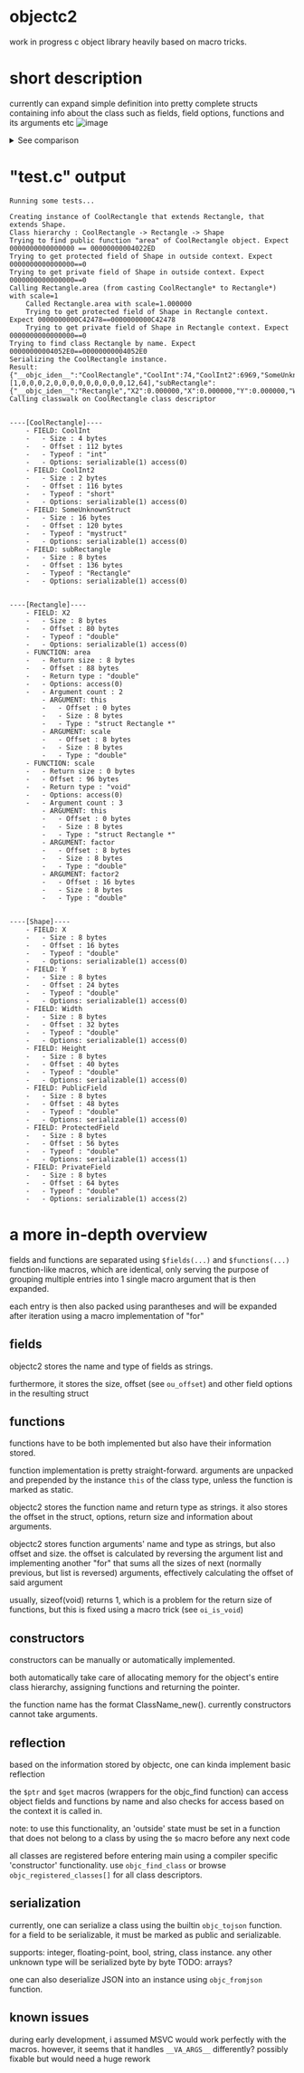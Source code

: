 # objectc2
work in progress c object library heavily based on macro tricks.

# short description
currently can expand simple definition into pretty complete structs containing info about the class such as fields, field options, functions and its arguments etc
![image](https://github.com/user-attachments/assets/7d602fda-b34d-4877-b92f-051d12302625)


<details>
<summary>See comparison</summary>


<table width=100%>
<tr>
<th>Original</th>
<th>Expanded</th>
</tr>
<tr>
<td valign=top>
  
```c
#include "objectc.h"

$class(Shape,
    $fields(
        ($opt(PUBLIC SERIALIZABLE), double, X),
        ($opt(PUBLIC SERIALIZABLE), double, Y),
        ($opt(PUBLIC SERIALIZABLE), double, Width),
        ($opt(PUBLIC SERIALIZABLE), double, Height),
        ($opt(PUBLIC SERIALIZABLE), double, PublicField),
        ($opt(PROTECTED SERIALIZABLE), double, ProtectedField),
        ($opt(PRIVATE SERIALIZABLE), double, PrivateField)
     ),
    $functions()
);

$class(Rectangle $extends Shape,
    $fields(
        ($opt(PUBLIC SERIALIZABLE), double, X2)),
    $functions(
        ($opt(PUBLIC), double, area, $arg((double, scale)), $body({
             printf("    Called Rectangle.area with scale=%f\n", scale);
             double *procf = $ptr(this, double *, ProtectedField);
             printf("    Trying to get protected field of Shape in Rectangle context. Expect %p==%p\n", procf, &this->super.ProtectedField);
             double *privf = $ptr(this, double *, PrivateField);
             printf("    Trying to get private field of Shape in Rectangle context. Expect %p==0\n", privf);
             return this->super.Width * this->super.Height + 1;
        })),

        ($opt(PUBLIC), void, scale, $arg((double, factor), (double, factor2)), $body({
             this->super.Width *= factor;
             this->super.Height *= factor;
        }))
    ),
    $constructor(
        this->super.Width = 0;
        this->super.Height = 0;
        this->super.X = 0;
        this->super.Y = 0;
     )
);

$class(CoolRectangle $extends Rectangle,
    $fields(
        ($opt(), char*, coolrectname)
    ),
    $functions(
        
    )
)
```

</td>
<td>

```c
#include "objectc.h"

typedef struct Shape {
    struct ObjC_GeneralClassDescriptor * class;
    struct ObjC_Object * object;
    double X;
    double Y;
    double Width;
    double Height;
    double PublicField;
    double ProtectedField;
    double PrivateField;
}
Shape;
struct ObjC_ClassFieldsDescriptor Shape_Fields = {
    .size = 7,
    .fields = {
        {
            .name = "X", .type = "double", .options = (struct ObjC_FieldOptions) {
                .access = 1, .access = 0, .serializable = 1,
            }, .size = sizeof(double), .offset = ((size_t) & (((Shape * ) 0) -> X))
        },
        {
            .name = "Y",
            .type = "double",
            .options = (struct ObjC_FieldOptions) {
                .access = 1, .access = 0, .serializable = 1,
            },
            .size = sizeof(double),
            .offset = ((size_t) & (((Shape * ) 0) -> Y))
        },
        {
            .name = "Width",
            .type = "double",
            .options = (struct ObjC_FieldOptions) {
                .access = 1, .access = 0, .serializable = 1,
            },
            .size = sizeof(double),
            .offset = ((size_t) & (((Shape * ) 0) -> Width))
        },
        {
            .name = "Height",
            .type = "double",
            .options = (struct ObjC_FieldOptions) {
                .access = 1, .access = 0, .serializable = 1,
            },
            .size = sizeof(double),
            .offset = ((size_t) & (((Shape * ) 0) -> Height))
        },
        {
            .name = "PublicField",
            .type = "double",
            .options = (struct ObjC_FieldOptions) {
                .access = 1, .access = 0, .serializable = 1,
            },
            .size = sizeof(double),
            .offset = ((size_t) & (((Shape * ) 0) -> PublicField))
        },
        {
            .name = "ProtectedField",
            .type = "double",
            .options = (struct ObjC_FieldOptions) {
                .access = 1, .access = 1, .serializable = 1,
            },
            .size = sizeof(double),
            .offset = ((size_t) & (((Shape * ) 0) -> ProtectedField))
        },
        {
            .name = "PrivateField",
            .type = "double",
            .options = (struct ObjC_FieldOptions) {
                .access = 1, .access = 2, .serializable = 1,
            },
            .size = sizeof(double),
            .offset = ((size_t) & (((Shape * ) 0) -> PrivateField))
        },
    }
};
struct ObjC_ClassFunctionsDescriptor Shape_Functions = {
    .size = 0,
    .functions = {}
};
struct ObjC_GeneralClassDescriptor Shape_Class = {
    .name = "Shape",
    .total_size = sizeof(Shape),
    .super = 0,
    .fields = & Shape_Fields,
    .functions = & Shape_Functions
};
Shape * Shape_new() {
    struct ObjC_State __objc__state = {
        .class = & Shape_Class
    };
    Shape * this = (Shape * ) malloc(sizeof(Shape));
    this -> class = & Shape_Class;
    ((ObjC_BaseObject * ) this) -> object = (struct ObjC_Object * ) malloc(sizeof(struct ObjC_Object));
    ((ObjC_BaseObject * ) this) -> object -> total_size = sizeof(Shape);
    return this;
};

typedef struct Rectangle {
    Shape super;
    struct ObjC_GeneralClassDescriptor * class;
    double X2;
    double( * area)(struct Rectangle * this, double scale);
    void( * scale)(struct Rectangle * this, double factor, double factor2);
}
Rectangle;
struct ObjC_FuncArgument Rectangle_Func_area_Arguments[] = {
    {
        .name = "this", .type = "struct Rectangle *", .size = sizeof(struct Rectangle * ), .offset = 0
    },
    {
        .name = "scale",
        .type = "double",
        .size = sizeof(double),
        .offset = 0 + sizeof(struct Rectangle * )
    },
};
struct ObjC_FuncArgument Rectangle_Func_scale_Arguments[] = {
    {
        .name = "this", .type = "struct Rectangle *", .size = sizeof(struct Rectangle * ), .offset = 0
    },
    {
        .name = "factor",
        .type = "double",
        .size = sizeof(double),
        .offset = 0 + sizeof(struct Rectangle * )
    },
    {
        .name = "factor2",
        .type = "double",
        .size = sizeof(double),
        .offset = 0 + sizeof(double) + sizeof(struct Rectangle * )
    },
};
struct ObjC_ClassFieldsDescriptor Rectangle_Fields = {
    .size = 1,
    .fields = {
        {
            .name = "X2", .type = "double", .options = (struct ObjC_FieldOptions) {
                .access = 1, .access = 0, .serializable = 1,
            }, .size = sizeof(double), .offset = ((size_t) & (((Rectangle * ) 0) -> X2))
        },
    }
};
struct ObjC_ClassFunctionsDescriptor Rectangle_Functions = {
    .size = 2,
    .functions = {
        {
            .name = "area", .return_type = "double", .options = (struct ObjC_FuncOptions) {
                .access = 1, .access = 0,
            }, .return_size = sizeof(double), .offset = ((size_t) & (((Rectangle * ) 0) -> area)), .argument_count = 2, .arguments = (struct ObjC_FuncArgument * ) & Rectangle_Func_area_Arguments
        },
        {
            .name = "scale",
            .return_type = "void",
            .options = (struct ObjC_FuncOptions) {
                .access = 1, .access = 0,
            },
            .return_size = 0,
            .offset = ((size_t) & (((Rectangle * ) 0) -> scale)),
            .argument_count = 3,
            .arguments = (struct ObjC_FuncArgument * ) & Rectangle_Func_scale_Arguments
        },
    }
};
struct ObjC_GeneralClassDescriptor Rectangle_Class = {
    .name = "Rectangle",
    .total_size = sizeof(Rectangle),
    .super = & Shape_Class,
    .fields = & Rectangle_Fields,
    .functions = & Rectangle_Functions
};
double Rectangle_area(struct Rectangle * this, double scale) {
    struct ObjC_State __objc__state = {
        .class = & Rectangle_Class
    };
    do {
        printf("    Called Rectangle.area with scale=%f\n", scale);
        double * procf = ((double * ) objc_find( & __objc__state, (ObjC_BaseObject * ) this, "ProtectedField"));
        printf("    Trying to get protected field of Shape in Rectangle context. Expect %p==%p\n", procf, & this -> super.ProtectedField);
        double * privf = ((double * ) objc_find( & __objc__state, (ObjC_BaseObject * ) this, "PrivateField"));
        printf("    Trying to get private field of Shape in Rectangle context. Expect %p==0\n", privf);
        return this -> super.Width * this -> super.Height + 1;
    } while (0);
}
void Rectangle_scale(struct Rectangle * this, double factor, double factor2) {
    struct ObjC_State __objc__state = {
        .class = & Rectangle_Class
    };
    do {
        this -> super.Width *= factor;
        this -> super.Height *= factor;
    } while (0);
}
Rectangle * Rectangle_new() {
    struct ObjC_State __objc__state = {
        .class = & Rectangle_Class
    };
    Rectangle * this = (Rectangle * ) malloc(sizeof(Rectangle));
    this -> class = & Rectangle_Class;
    ((ObjC_BaseObject * ) this) -> object = (struct ObjC_Object * ) malloc(sizeof(struct ObjC_Object));
    ((ObjC_BaseObject * ) this) -> object -> total_size = sizeof(Rectangle);
    Shape * sp = Shape_new();
    memcpy( & this -> super, sp, sizeof(Shape));
    free(sp);
    ((ObjC_BaseObject * ) this) -> object -> total_size = sizeof(Rectangle);
    ((ObjC_BaseObject * ) this) -> object -> topClass = & Rectangle_Class;
    this -> super.Width = 0;
    this -> super.Height = 0;
    this -> super.X = 0;
    this -> super.Y = 0;
    this -> area = Rectangle_area;
    this -> scale = Rectangle_scale;
    return this;
};

typedef struct CoolRectangle {
    Rectangle super;
    struct ObjC_GeneralClassDescriptor * class;
    char * coolrectname;
}
CoolRectangle;
struct ObjC_ClassFieldsDescriptor CoolRectangle_Fields = {
    .size = 1,
    .fields = {
        {
            .name = "coolrectname", .type = "char*", .options = (struct ObjC_FieldOptions) {
                .access = 1,
            }, .size = sizeof(char * ), .offset = ((size_t) & (((CoolRectangle * ) 0) -> coolrectname))
        },
    }
};
struct ObjC_ClassFunctionsDescriptor CoolRectangle_Functions = {
    .size = 0,
    .functions = {}
};
struct ObjC_GeneralClassDescriptor CoolRectangle_Class = {
    .name = "CoolRectangle",
    .total_size = sizeof(CoolRectangle),
    .super = & Rectangle_Class,
    .fields = & CoolRectangle_Fields,
    .functions = & CoolRectangle_Functions
};
CoolRectangle * CoolRectangle_new() {
    struct ObjC_State __objc__state = {
        .class = & CoolRectangle_Class
    };
    CoolRectangle * this = (CoolRectangle * ) malloc(sizeof(CoolRectangle));
    this -> class = & CoolRectangle_Class;
    ((ObjC_BaseObject * ) this) -> object = (struct ObjC_Object * ) malloc(sizeof(struct ObjC_Object));
    ((ObjC_BaseObject * ) this) -> object -> total_size = sizeof(CoolRectangle);
    Rectangle * sp = Rectangle_new();
    memcpy( & this -> super, sp, sizeof(Rectangle));
    free(sp);
    ((ObjC_BaseObject * ) this) -> object -> total_size = sizeof(CoolRectangle);
    ((ObjC_BaseObject * ) this) -> object -> topClass = & CoolRectangle_Class;
    return this;
}
```

</td>
</tr>
</table>


</details>

# "test.c" output

```
Running some tests...

Creating instance of CoolRectangle that extends Rectangle, that extends Shape.
Class hierarchy : CoolRectangle -> Rectangle -> Shape
Trying to find public function "area" of CoolRectangle object. Expect 0000000000000000 == 00000000004022ED
Trying to get protected field of Shape in outside context. Expect 0000000000000000==0
Trying to get private field of Shape in outside context. Expect 0000000000000000==0
Calling Rectangle.area (from casting CoolRectangle* to Rectangle*) with scale=1
    Called Rectangle.area with scale=1.000000
    Trying to get protected field of Shape in Rectangle context. Expect 0000000000C42478==0000000000C42478
    Trying to get private field of Shape in Rectangle context. Expect 0000000000000000==0
Trying to find class Rectangle by name. Expect 00000000004052E0==00000000004052E0
Serializing the CoolRectangle instance.
Result: {"__objc_iden__":"CoolRectangle","CoolInt":74,"CoolInt2":6969,"SomeUnknownStruct":[1,0,0,0,2,0,0,0,0,0,0,0,0,0,12,64],"subRectangle":{"__objc_iden__":"Rectangle","X2":0.000000,"X":0.000000,"Y":0.000000,"Width":0.000000,"Height":0.000000},"X2":0.000000}
Calling classwalk on CoolRectangle class descriptor


----[CoolRectangle]----
    - FIELD: CoolInt
    -   - Size : 4 bytes
    -   - Offset : 112 bytes
    -   - Typeof : "int"
    -   - Options: serializable(1) access(0)
    - FIELD: CoolInt2
    -   - Size : 2 bytes
    -   - Offset : 116 bytes
    -   - Typeof : "short"
    -   - Options: serializable(1) access(0)
    - FIELD: SomeUnknownStruct
    -   - Size : 16 bytes
    -   - Offset : 120 bytes
    -   - Typeof : "mystruct"
    -   - Options: serializable(1) access(0)
    - FIELD: subRectangle
    -   - Size : 8 bytes
    -   - Offset : 136 bytes
    -   - Typeof : "Rectangle"
    -   - Options: serializable(1) access(0)


----[Rectangle]----
    - FIELD: X2
    -   - Size : 8 bytes
    -   - Offset : 80 bytes
    -   - Typeof : "double"
    -   - Options: serializable(1) access(0)
    - FUNCTION: area
    -   - Return size : 8 bytes
    -   - Offset : 88 bytes
    -   - Return type : "double"
    -   - Options: access(0)
    -   - Argument count : 2
        - ARGUMENT: this
        -   - Offset : 0 bytes
        -   - Size : 8 bytes
        -   - Type : "struct Rectangle *"
        - ARGUMENT: scale
        -   - Offset : 8 bytes
        -   - Size : 8 bytes
        -   - Type : "double"
    - FUNCTION: scale
    -   - Return size : 0 bytes
    -   - Offset : 96 bytes
    -   - Return type : "void"
    -   - Options: access(0)
    -   - Argument count : 3
        - ARGUMENT: this
        -   - Offset : 0 bytes
        -   - Size : 8 bytes
        -   - Type : "struct Rectangle *"
        - ARGUMENT: factor
        -   - Offset : 8 bytes
        -   - Size : 8 bytes
        -   - Type : "double"
        - ARGUMENT: factor2
        -   - Offset : 16 bytes
        -   - Size : 8 bytes
        -   - Type : "double"


----[Shape]----
    - FIELD: X
    -   - Size : 8 bytes
    -   - Offset : 16 bytes
    -   - Typeof : "double"
    -   - Options: serializable(1) access(0)
    - FIELD: Y
    -   - Size : 8 bytes
    -   - Offset : 24 bytes
    -   - Typeof : "double"
    -   - Options: serializable(1) access(0)
    - FIELD: Width
    -   - Size : 8 bytes
    -   - Offset : 32 bytes
    -   - Typeof : "double"
    -   - Options: serializable(1) access(0)
    - FIELD: Height
    -   - Size : 8 bytes
    -   - Offset : 40 bytes
    -   - Typeof : "double"
    -   - Options: serializable(1) access(0)
    - FIELD: PublicField
    -   - Size : 8 bytes
    -   - Offset : 48 bytes
    -   - Typeof : "double"
    -   - Options: serializable(1) access(0)
    - FIELD: ProtectedField
    -   - Size : 8 bytes
    -   - Offset : 56 bytes
    -   - Typeof : "double"
    -   - Options: serializable(1) access(1)
    - FIELD: PrivateField
    -   - Size : 8 bytes
    -   - Offset : 64 bytes
    -   - Typeof : "double"
    -   - Options: serializable(1) access(2)
```

# a more in-depth overview
fields and functions are separated using `$fields(...)` and `$functions(...)` function-like macros, which are identical, only serving the purpose of grouping multiple entries into 1 single macro argument that is then expanded.

each entry is then also packed using parantheses and will be expanded after iteration using a macro implementation of "for"

## fields
objectc2 stores the name and type of fields as strings.

furthermore, it stores the size, offset (see `ou_offset`) and other field options in the resulting struct

## functions
functions have to be both implemented but also have their information stored.

function implementation is pretty straight-forward. arguments are unpacked and prepended by the instance `this` of the class type, unless the function is marked as static.

objectc2 stores the function name and return type as strings. it also stores the offset in the struct, options, return size and information about arguments.

objectc2 stores function arguments' name and type as strings, but also offset and size. the offset is calculated by reversing the argument list and implementing another "for" that sums all the sizes of
next (normally previous, but list is reversed) arguments, effectively calculating the offset of said argument

usually, sizeof(void) returns 1, which is a problem for the return size of functions, but this is fixed using a macro trick (see `oi_is_void`)

## constructors
constructors can be manually or automatically implemented. 

both automatically take care of allocating memory for the object's entire class hierarchy, assigning functions and returning the pointer.

the function name has the format ClassName_new(). currently constructors cannot take arguments.

## reflection
based on the information stored by objectc, one can kinda implement basic reflection

the `$ptr` and `$get` macros (wrappers for the objc_find function) can access object fields and functions by name and also checks for access based on the context it is called in.

note: to use this functionality, an 'outside' state must be set in a function that does not belong to a class by using the `$o` macro before any next code

all classes are registered before entering main using a compiler specific 'constructor' functionality. use `objc_find_class` or browse `objc_registered_classes[]` for all class descriptors.

## serialization
currently, one can serialize a class using the builtin `objc_tojson` function. for a field to be serializable, it must be marked as public and serializable.

supports: integer, floating-point, bool, string, class instance. any other unknown type will be serialized byte by byte
TODO: arrays?

one can also deserialize JSON into an instance using `objc_fromjson` function.

## known issues
during early development, i assumed MSVC would work perfectly with the macros. however, it seems that it handles `__VA_ARGS__` differently? possibly fixable but would need a huge rework
